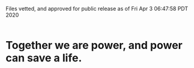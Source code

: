 Files vetted, and approved for public release as of Fri Apr  3 06:47:58 PDT 2020<br><br><h1>Together we are power, and power can save a life.</h1>
